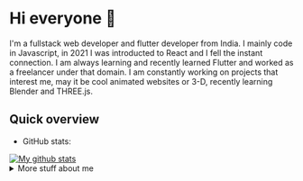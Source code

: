 # Hi everyone :wave:

I'm a fullstack web developer and flutter developer from India.
I mainly code in Javascript, in 2021 I was introducted to React and I fell the instant connection. I am always learning and recently learned Flutter and worked as a freelancer under that domain. I am constantly working on projects that interest me, may it be cool animated websites or 3-D, recently learning Blender and THREE.js.

## Quick overview
* GitHub stats:  
<a href="https://github.com/anuraghazra/github-readme-stats">
  <img align="center" src="https://github-readme-stats.anuraghazra1.vercel.app/api?username=Thakkar-Khushang&show_icons=true&line_height=27&include_all_commits=true" alt="My github stats" />
</a>  

<details>
<summary>
  More stuff about me
</summary>

### What I do

I love exploring and learning from various experiences. I am on the constant search for projects to contribute into and learning more.

## My skills 📜

### Web technologies

- React.js
- Node.js
- JavaScript
- TypeScript
- HTML, CSS
- SCSS



### Application Development

- Flutter


### Languages 🌐

| Language      |
| ------------- |
| English       |
| Hindi         |
| Gujarati      |

</details>
